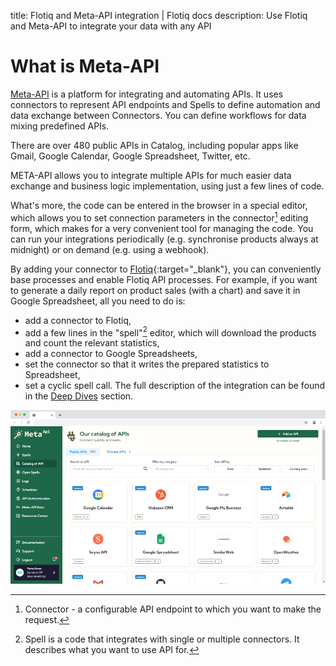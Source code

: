 title: Flotiq and Meta-API integration | Flotiq docs
description: Use Flotiq and Meta-API to integrate your data with any API 


# What is Meta-API

[Meta-API](https://meta-api.io) is a platform for integrating and automating APIs. 
It uses connectors to represent API endpoints and Spells to define automation and data exchange between Connectors. 
You can define workflows for data mixing predefined APIs. 

There are over 480 public APIs in Catalog, including popular apps like Gmail, Google Calendar,
Google Spreadsheet, Twitter, etc.

META-API allows you to integrate multiple APIs for much easier data exchange and business logic implementation, using just a few lines of code.

What's more, the code can be entered in the browser in a special editor, which allows you to set connection parameters in the connector[^1] editing form, which makes for a very convenient tool for managing the code.
You can run your integrations periodically (e.g. synchronise products always at midnight) or on demand (e.g. using a webhook).

By adding your connector to [Flotiq](https://flotiq.com/){:target="_blank"}, you can conveniently base processes and enable Flotiq API processes.
For example, if you want to generate a daily report on product sales (with a chart) and save it in Google Spreadsheet, all you need to do is:

 * add a connector to Flotiq,
 * add a few lines in the "spell"[^2] editor, which will download the products and count the relevant statistics,
 * add a connector to Google Spreadsheets,
 * set the connector so that it writes the prepared statistics to Spreadsheet,
 * set a cyclic spell call.
The full description of the integration can be found in the [Deep Dives](../Deep-Dives/metaapi.md) section.

[^1]: Connector - a configurable API endpoint to which you want to make the request.
[^2]: Spell is a code that integrates with single or multiple connectors. It describes what you want to use API for.


![Meta-API dashboard](images/metaapi/meta-about.png)
